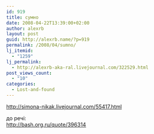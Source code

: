 ```yaml
---
id: 919
title: сумно
date: 2008-04-22T13:39:00+02:00
author: alexrb
layout: post
guid: http://alexrb.name/?p=919
permalink: /2008/04/sumno/
lj_itemid:
  - "1259"
lj_permalink:
  - http://alexrb-aka-ral.livejournal.com/322529.html
post_views_count:
  - "10"
categories:
  - Lost-and-found
---
```

http://simona-nikak.livejournal.com/55417.html

до речі:  
http://bash.org.ru/quote/396314